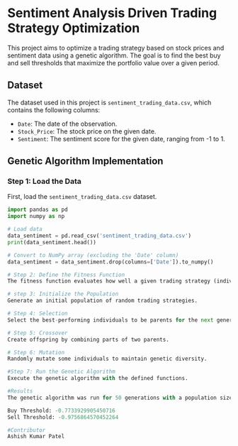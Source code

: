 # Sentiment Analysis Driven Trading Strategy Optimization

This project aims to optimize a trading strategy based on stock prices and sentiment data using a genetic algorithm. The goal is to find the best buy and sell thresholds that maximize the portfolio value over a given period.

## Dataset

The dataset used in this project is `sentiment_trading_data.csv`, which contains the following columns:
- `Date`: The date of the observation.
- `Stock_Price`: The stock price on the given date.
- `Sentiment`: The sentiment score for the given date, ranging from -1 to 1.

## Genetic Algorithm Implementation

### Step 1: Load the Data

First, load the `sentiment_trading_data.csv` dataset.

```python
import pandas as pd
import numpy as np

# Load data
data_sentiment = pd.read_csv('sentiment_trading_data.csv')
print(data_sentiment.head())

# Convert to NumPy array (excluding the 'Date' column)
data_sentiment = data_sentiment.drop(columns=['Date']).to_numpy()

# Step 2: Define the Fitness Function
The fitness function evaluates how well a given trading strategy (individual) performs based on stock prices and sentiment.

# step 3: Initialize the Population
Generate an initial population of random trading strategies.

# Step 4: Selection
Select the best-performing individuals to be parents for the next generation.

# Step 5: Crossover
Create offspring by combining parts of two parents.

# Step 6: Mutation
Randomly mutate some individuals to maintain genetic diversity.

#Step 7: Run the Genetic Algorithm
Execute the genetic algorithm with the defined functions.

#Results
The genetic algorithm was run for 50 generations with a population size of 100. The best trading strategy found is:

Buy Threshold: -0.7733929905450716
Sell Threshold: -0.9756864570452264

#Contributor
Ashish Kumar Patel
